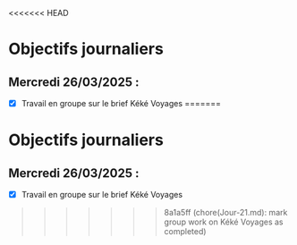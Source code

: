 <<<<<<< HEAD
# Objectifs journaliers

## Mercredi 26/03/2025 :

- [x] Travail en groupe sur le brief Kéké Voyages
=======
# Objectifs journaliers

## Mercredi 26/03/2025 :

- [x] Travail en groupe sur le brief Kéké Voyages
>>>>>>> 8a1a5ff (chore(Jour-21.md): mark group work on Kéké Voyages as completed)
